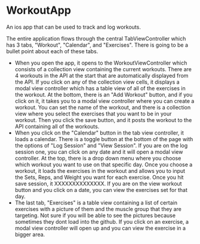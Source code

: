 # WorkoutApp
An ios app that can be used to track and log workouts.

The entire application flows through the central TabViewController which has 3 tabs, "Workout", "Calendar", and "Exercises". There is going to be a bullet point about each of these tabs. 
- When you open the app, it opens to the WorkoutViewController which consists of a collection view containing the current workouts. There are 4 workouts in the API at the start that are automatically displayed from the API. If you click on any of the collection view cells, it displays a modal view controller which has a table view of all of the exercises in the workout. At the bottom, there is an "Add Workout" button, and if you click on it, it takes you to a modal view controller where you can create a workout. You can set the name of the workout, and there is a collection view where you select the exercises that you want to be in your workout. Then you click the save button, and it posts the workout to the API containing all of the workouts. 
- When you click on the "Calendar" button in the tab view controller, it loads a calendar. There is a toggle button at the bottom of the page with the options of "Log Session" and "View Session". If you are on the log session one, you can click on any date and it will open a modal view controller. At the top, there is a drop down menu where you choose which workout you want to use on that specific day. Once you choose a workout, it loads the exercises in the workout and allows you to input the Sets, Reps, and Weight you want for each exercise. Once you hit save session, it XXXXXXXXXXXXXX. If you are on the view workout button and you click on a date, you can view the exercises set for that day.
- The last tab, "Exercises" is a table view containing a list of certain exercises with a picture of them and the muscle group that they are targeting. Not sure if you will be able to see the pictures because sometimes they dont load into the github. If you click on an exercise, a modal view controller will open up and you can view the exercise in a bigger area. 
